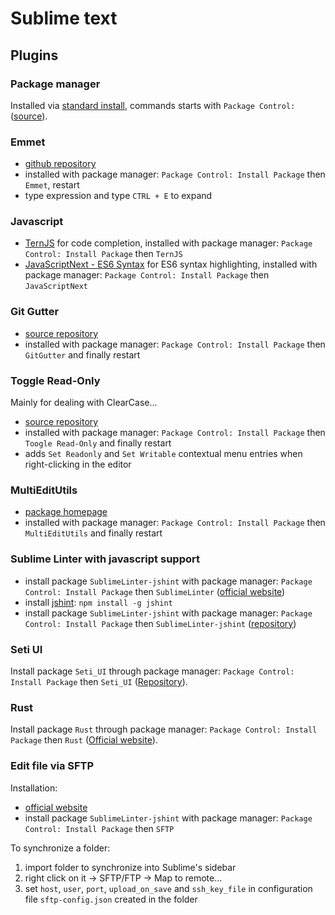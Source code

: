 # Sublime text

## Plugins

### Package manager

Installed via [standard install](https://sublime.wbond.net/installation), commands starts with `Package Control:` ([source](https://sublime.wbond.net/docs/usage)).

### Emmet 

* [github repository](https://github.com/sergeche/emmet-sublime)
* installed with package manager: `Package Control: Install Package` then `Emmet`, restart
* type expression and type `CTRL + E` to expand

### Javascript

* [TernJS](http://ternjs.net/) for code completion, installed with package manager: `Package Control: Install Package` then `TernJS`
* [Java​Script​Next - ES6 Syntax](https://github.com/Benvie/JavaScriptNext.tmLanguage) for ES6 syntax highlighting, installed with package manager: `Package Control: Install Package` then `JavaScriptNext`

### Git Gutter

* [source repository](https://github.com/jisaacks/GitGutter)
* installed with package manager: `Package Control: Install Package` then `GitGutter` and finally restart

### Toggle Read-Only

Mainly for dealing with ClearCase...

* [source repository](https://github.com/reflog/toggle-readonly)
* installed with package manager: `Package Control: Install Package` then `Toogle Read-Only` and finally restart
* adds `Set Readonly` and `Set Writable` contextual menu entries when right-clicking in the editor

### MultiEditUtils

* [package homepage](https://sublime.wbond.net/packages/MultiEditUtils)
* installed with package manager: `Package Control: Install Package` then `MultiEditUtils` and finally restart

### Sublime Linter with javascript support

* install package `SublimeLinter-jshint` with package manager: `Package Control: Install Package` then `SublimeLinter` ([official website](http://www.sublimelinter.com/en/latest/))
* install [jshint](http://www.jshint.com/docs/): `npm install -g jshint`
* install package `SublimeLinter-jshint` with package manager: `Package Control: Install Package` then `SublimeLinter-jshint` ([repository](https://github.com/SublimeLinter/SublimeLinter-jshint))

### Seti UI

Install package `Seti_UI` through package manager: `Package Control: Install Package` then `Seti_UI` ([Repository](https://github.com/ctf0/Seti_ST3)).

### Rust

Install package `Rust` through package manager: `Package Control: Install Package` then `Rust` ([Official website](https://sublime.wbond.net/packages/Rust)).

### Edit file via SFTP

Installation:

* [official website](http://wbond.net/sublime_packages/sftp)
* install package `SublimeLinter-jshint` with package manager: `Package Control: Install Package` then `SFTP`

To synchronize a folder:

1. import folder to synchronize into Sublime's sidebar
2. right click on it -> SFTP/FTP -> Map to remote...
3. set `host`, `user`, `port`, `upload_on_save` and `ssh_key_file` in configuration file `sftp-config.json` created in the folder
